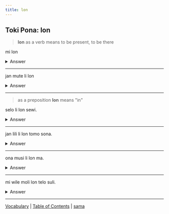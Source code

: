 ```yaml
---
title: lon
---
```


## Toki Pona: lon

> **lon** as a verb means to be present, to be there

mi lon
<details>
<summary>Answer</summary>

I exist, I am present, I am alive
</details>

---

jan mute li lon
<details>
<summary>Answer</summary>

There are many people
</details>

---

> as a preposition **lon** means "in"

selo li lon sewi.
<details>
<summary>Answer</summary>

The sun is in the sky.
</details>

---

jan lili li lon tomo sona.
<details>
<summary>Answer</summary>

The children are in the school.
</details>

---

ona musi li lon ma.
<details>
<summary>Answer</summary>

She plays in the field.
</details>

---

mi wile moli lon telo suli.
<details>
<summary>Answer</summary>

I wish to die at sea.
</details>

---

[Vocabulary](20Vocabulary.md) | [Table of Contents](toc.md) | [sama](22sama.md)